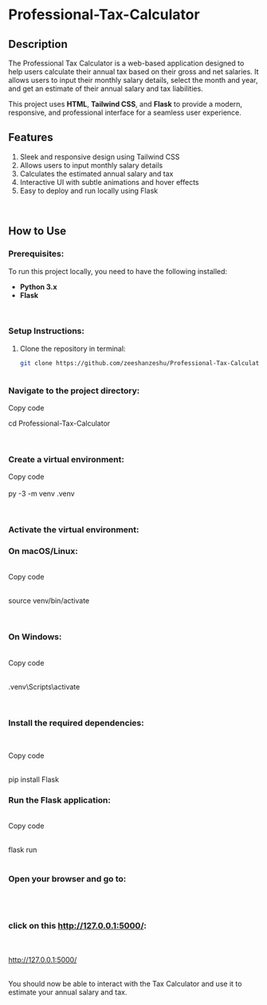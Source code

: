 # Professional-Tax-Calculator

## Description
The Professional Tax Calculator is a web-based application designed to help users calculate their annual tax based on their gross and net salaries. It allows users to input their monthly salary details, select the month and year, and get an estimate of their annual salary and tax liabilities.

This project uses **HTML**, **Tailwind CSS**, and **Flask** to provide a modern, responsive, and professional interface for a seamless user experience.

## Features
1. Sleek and responsive design using Tailwind CSS  
2. Allows users to input monthly salary details  
3. Calculates the estimated annual salary and tax  
4. Interactive UI with subtle animations and hover effects  
5. Easy to deploy and run locally using Flask  

<br>

## How to Use

### Prerequisites:
To run this project locally, you need to have the following installed:

- **Python 3.x**
- **Flask**

<br>

### Setup Instructions:

1. Clone the repository in terminal:

   ```bash
   git clone https://github.com/zeeshanzeshu/Professional-Tax-Calculator



### Navigate to the project directory:

 Copy code
<br>

cd Professional-Tax-Calculator

<br>

### Create a virtual environment:

 Copy code
<br><br>
 py -3 -m venv .venv

<br>

### Activate the virtual environment:

### On macOS/Linux:
<br>
 Copy code
<br><br>

source venv/bin/activate

<br>


### On Windows:
<br>
 Copy code
<br><br>

.venv\Scripts\activate

<br>

###  Install the required dependencies:
<br>

 Copy code
<br><br>

pip install Flask
<br>

### Run the Flask application:
<br>
 Copy code
<br><br>

flask run
<br><br>


### Open your browser and go to:
<br><br>
### click on this http://127.0.0.1:5000/:
<br><br>
http://127.0.0.1:5000/
<br><br>

You should now be able to interact with the Tax Calculator and use it to estimate your annual salary and tax.


